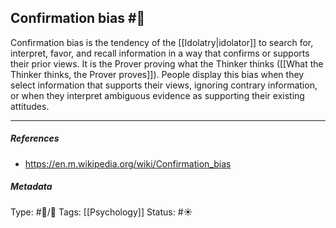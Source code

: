 ## Confirmation bias #🧠 

Confirmation bias is the tendency of the [[Idolatry|idolator]] to search for, interpret, favor, and recall information in a way that confirms or supports their prior views. It is the Prover proving what the Thinker thinks ([[What the Thinker thinks, the Prover proves]]). People display this bias when they select information that supports their views, ignoring contrary information, or when they interpret ambiguous evidence as supporting their existing attitudes.

___

##### References

- https://en.m.wikipedia.org/wiki/Confirmation_bias

##### Metadata

Type: #🔵/🔵 
Tags: [[Psychology]] 
Status: #☀️ 